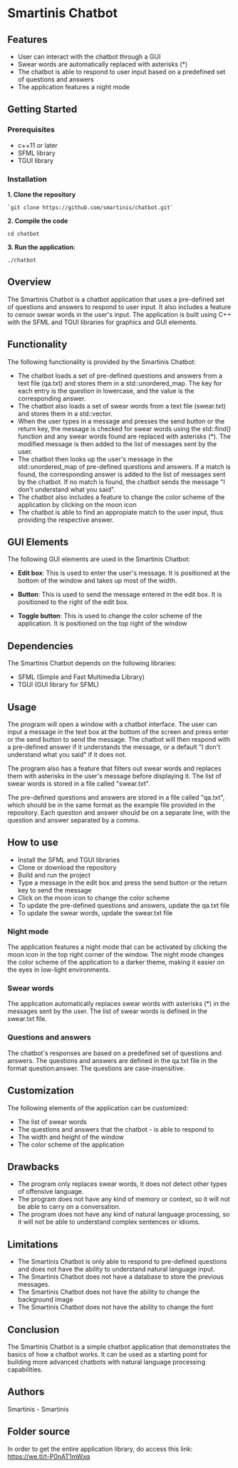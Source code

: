 # **Smartinis Chatbot**

## **Features**

-   User can interact with the chatbot through a GUI
-   Swear words are automatically replaced with asterisks (\*)
-   The chatbot is able to respond to user input based on a predefined set of questions and answers
-   The application features a night mode

## **Getting Started**

### **Prerequisites**

-   c++11 or later
-   SFML library
-   TGUI library

### **Installation**

**1. Clone the repository**

    `git clone https://github.com/smartinis/chatbot.git`

**2. Compile the code**

```
cd chatbot
```

**3. Run the application:**

```
./chatbot
```

## **Overview**

The Smartinis Chatbot is a chatbot application that uses a pre-defined set of questions and answers to respond to user input. It also includes a feature to censor swear words in the user's input. The application is built using C++ with the SFML and TGUI libraries for graphics and GUI elements.

## **Functionality**

The following functionality is provided by the Smartinis Chatbot:

-   The chatbot loads a set of pre-defined questions and answers from a text file (qa.txt) and stores them in a std::unordered_map. The key for each entry is the question in lowercase, and the value is the corresponding answer.
-   The chatbot also loads a set of swear words from a text file (swear.txt) and stores them in a std::vector.
-   When the user types in a message and presses the send button or the return key, the message is checked for swear words using the std::find() function and any swear words found are replaced with asterisks (\*). The modified message is then added to the list of messages sent by the user.
-   The chatbot then looks up the user's message in the std::unordered_map of pre-defined questions and answers. If a match is found, the corresponding answer is added to the list of messages sent by the chatbot. If no match is found, the chatbot sends the message "I don't understand what you said".
-   The chatbot also includes a feature to change the color scheme of the application by clicking on the moon icon 
-   The chatbot is able to find an appropiate match to the user input, thus providing the respective answer.

## **GUI Elements**

The following GUI elements are used in the Smartinis Chatbot:

-   **Edit box**: This is used to enter the user's message. It is positioned at the bottom of the window and takes up most of the width.

-   **Button**: This is used to send the message entered in the edit box. It is positioned to the right of the edit box.

-   **Toggle button**: This is used to change the color scheme of the application. It is positioned on the top right of the window

## **Dependencies**

The Smartinis Chatbot depends on the following libraries:

-   SFML (Simple and Fast Multimedia Library)
-   TGUI (GUI library for SFML)

## **Usage**

The program will open a window with a chatbot interface. The user can input a message in the text box at the bottom of the screen and press enter or the send button to send the message. The chatbot will then respond with a pre-defined answer if it understands the message, or a default "I don't understand what you said" if it does not.

The program also has a feature that filters out swear words and replaces them with asterisks in the user's message before displaying it. The list of swear words is stored in a file called "swear.txt".

The pre-defined questions and answers are stored in a file called "qa.txt", which should be in the same format as the example file provided in the repository. Each question and answer should be on a separate line, with the question and answer separated by a comma.

## **How to use**

-   Install the SFML and TGUI libraries
-   Clone or download the repository
-   Build and run the project
-   Type a message in the edit box and press the send button or the return key to send the message
-   Click on the moon icon to change the color scheme
-   To update the pre-defined questions and answers, update the qa.txt file
-   To update the swear words, update the swear.txt file

### **Night mode**

The application features a night mode that can be activated by clicking the moon icon in the top right corner of the window. The night mode changes the color scheme of the application to a darker theme, making it easier on the eyes in low-light environments.

### **Swear words**

The application automatically replaces swear words with asterisks (\*) in the messages sent by the user. The list of swear words is defined in the swear.txt file.

### **Questions and answers**

The chatbot's responses are based on a predefined set of questions and answers. The questions and answers are defined in the qa.txt file in the format question:answer. The questions are case-insensitive.

## **Customization**

The following elements of the application can be customized:

-   The list of swear words
-   The questions and answers that the chatbot - is able to respond to
-   The width and height of the window
-   The color scheme of the application

## **Drawbacks**

-   The program only replaces swear words, it does not detect other types of offensive language.
-   The program does not have any kind of memory or context, so it will not be able to carry on a conversation.
-   The program does not have any kind of natural language processing, so it will not be able to understand complex sentences or idioms.

## **Limitations**

-   The Smartinis Chatbot is only able to respond to pre-defined questions and does not have the ability to understand natural language input.
-   The Smartinis Chatbot does not have a database to store the previous messages.
-   The Smartinis Chatbot does not have the ability to change the background image
-   The Smartinis Chatbot does not have the ability to change the font

## **Conclusion**

The Smartinis Chatbot is a simple chatbot application that demonstrates the basics of how a chatbot works. It can be used as a starting point for building more advanced chatbots with natural language processing capabilities.

## **Authors**

Smartinis - Smartinis

## **Folder source**

In order to get the entire application library, do access this link: 
https://we.tl/t-P0nAT1mWxq